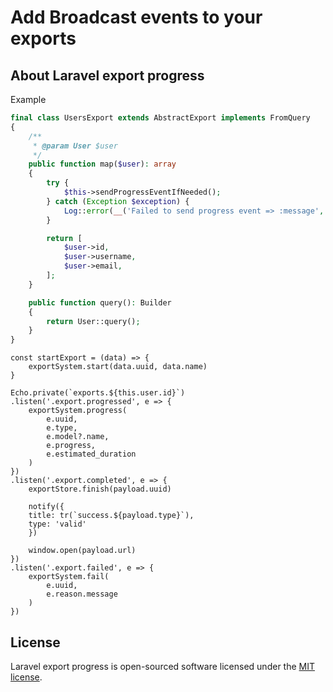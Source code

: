 # Add Broadcast events to your exports

## About Laravel export progress
Example

```php
final class UsersExport extends AbstractExport implements FromQuery
{
    /**
     * @param User $user
     */
    public function map($user): array
    {
        try {
            $this->sendProgressEventIfNeeded();
        } catch (Exception $exception) {
            Log::error(__('Failed to send progress event => :message', ['message' => $exception->getMessage()]));
        }

        return [
            $user->id,
            $user->username,
            $user->email,
        ];
    }

    public function query(): Builder
    {
        return User::query();
    }
}
```

```vue
const startExport = (data) => {
    exportSystem.start(data.uuid, data.name)
}

Echo.private(`exports.${this.user.id}`)
.listen('.export.progressed', e => {
    exportSystem.progress(
        e.uuid,
        e.type,
        e.model?.name,
        e.progress,
        e.estimated_duration
    )
})
.listen('.export.completed', e => {
    exportStore.finish(payload.uuid)

    notify({
    title: tr(`success.${payload.type}`),
    type: 'valid'
    })
    
    window.open(payload.url)
})
.listen('.export.failed', e => {
    exportSystem.fail(
        e.uuid,
        e.reason.message
    )
})
```

## License

Laravel export progress is open-sourced software licensed under the [MIT license](LICENSE.md).
